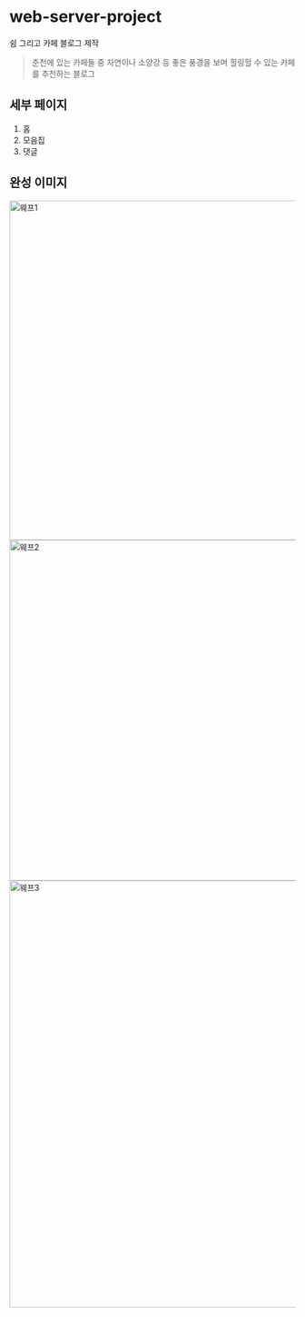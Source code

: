 # web-server-project
쉼 그리고 카페 블로그 제작
> 춘천에 있는 카페들 중 자연이나 소양강 등 좋은 풍경을 보며 힐링헐 수 있는 카페를 추천하는 블로그

## 세부 페이지
1. 홈
2. 모음집
3. 댓글

## 완성 이미지

<img width="598" alt="웨프1" src="https://user-images.githubusercontent.com/81840814/198894285-fe597e82-8576-431f-a0cd-db9da08cca29.PNG">

<img width="600" alt="웨프2" src="https://user-images.githubusercontent.com/81840814/198894289-51dbd8d9-bf6b-4c36-9824-3c4cee3d40b4.PNG">

<img width="752" alt="웨프3" src="https://user-images.githubusercontent.com/81840814/198894483-34c7c5fd-6fa2-4412-ac59-92c4d0f6703e.PNG">

